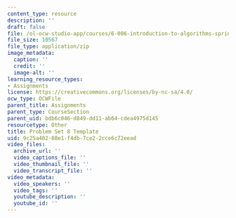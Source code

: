 ```yaml
---
content_type: resource
description: ''
draft: false
file: /ol-ocw-studio-app/courses/6-006-introduction-to-algorithms-spring-2020/9c25a40208e1f4db7ce22cce6c72eead_MIT6_006S20_ps8-template.zip
file_size: 10567
file_type: application/zip
image_metadata:
  caption: ''
  credit: ''
  image-alt: ''
learning_resource_types:
- Assignments
license: https://creativecommons.org/licenses/by-nc-sa/4.0/
ocw_type: OCWFile
parent_title: Assignments
parent_type: CourseSection
parent_uid: bdb6c046-d849-dd11-ab64-cdea4975d145
resourcetype: Other
title: Problem Set 8 Template
uid: 9c25a402-08e1-f4db-7ce2-2cce6c72eead
video_files:
  archive_url: ''
  video_captions_file: ''
  video_thumbnail_file: ''
  video_transcript_file: ''
video_metadata:
  video_speakers: ''
  video_tags: ''
  youtube_description: ''
  youtube_id: ''
---
```

